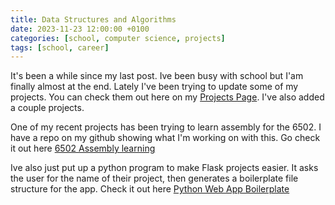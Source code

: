 ```yaml
---
title: Data Structures and Algorithms
date: 2023-11-23 12:00:00 +0100
categories: [school, computer science, projects]
tags: [school, career]
---
```


It's been a while since my last post.  Ive been busy with school but I'am finally almost at the end.  Lately I've been trying to update some of my projects. You can check them out here on my [Projects Page](https://mikegregoire.me/projects/).  I've also added a couple projects.

One of my recent projects has been trying to learn assembly for the 6502.  I have a repo on my github showing what I'm working on with this. Go check it out here [6502 Assembly learning](https://github.com/mgregoire254/6502-Assembly-Learning)

Ive also just put up a python program to make Flask projects easier.  It asks the user for the name of their project, then generates a boilerplate file structure for the app.  Check it out here [Python Web App Boilerplate](https://github.com/mgregoire254/Python-Webapp-Boilerplate-Script)
